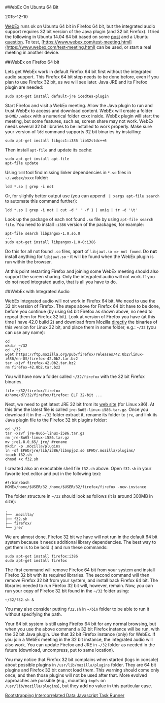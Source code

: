 #WebEx On Ubuntu 64 Bit

2015-12-10

<!--- tags: linux -->

[WebEx](http://www.webex.com/) runs ok on Ubuntu 64 bit in Firefox 64 bit, but the integrated audio support requires 32 bit version of the Java plugin (and 32 bit Firefox). I tried the following in Ubuntu 14.04 64 bit based on some [post](http://gazelle.ihe.net/content/using-webex-under-linux) and a Ubuntu [question](https://askubuntu.com/questions/111947/running-32-bit-firefox-with-sun-jre-in-64-bit-ubuntu/202415#202415). To test, [https://www.webex.com/test-meeting.html](https://www.webex.com/test-meeting.html) can be used, or start a real meeting in another device.

##WebEx on Firefox 64 bit

Lets get WebEx work in default Firefox 64 bit first without the integrated audio support. This Firefox 64 bit step needs to be done before, even if you plan to use Firefox 32 bit, as we will see later. Java JRE and its Firefox plugin are needed:

```
sudo apt-get install default-jre icedtea-plugin
```

Start Firefox and visit a WebEx meeting. Allow the Java plugin to run and trust WebEx to access and download content. WebEx will create a folder `$HOME/.webex` with a numerical folder xxxx inside. WebEx plugin will start the meeting, but some features, such as, screen share may not work. WebEx needs several 32 bit libraries to be installed to work properly. Make sure your version of `ldd` command supports 32 bit binaries by installing:

```
sudo apt-get install libgcc1:i386 lib32stdc++6
```

Then install `apt-file` and update its cache:

```
sudo apt-get install apt-file
apt-file update
```

Using `ldd` tool find missing linker dependencies in `*.so` files in `~/.webex/xxxx` folder:

```
ldd *.so | grep -i not
```

Or, for slightly better output use (you can append ` | xargs apt-file search` to automate this command further):

```
ldd *.so | grep -i not | cut -d ' ' -f 1 | uniq | tr -d '\t'
```

Look up the package of each not found `.so` file by using `apt-file search file`. You need to install `:i386` version of the packages, for example:

```
apt-file search libpangox-1.0.so.0
...
sudo apt-get install libpangox-1.0-0:i386
```

Do this for all not found `.so` files, apart of `libjawt.so => not found`. Do **not** install anything for `libjawt.so` - it will be found when the WebEx plugin is run within the browser.

At this point restarting Firefox and joining some WebEx meeting should also support the screen sharing. Only the integrated audio will not work. If you do not need integrated audio, that is all you have to do.

##WebEx with Integrated Audio

WebEx integrated audio will not work in Firefox 64 bit. We need to use the 32 bit version of Firefox. The steps above for Firefox 64 bit have to be done, before you continue (by using 64 bit Firefox as shown above, no need to repeat them for Firefox 32 bit). Look at version of Firefox you have (at this time I have 42.0 build 2) and download from Mozilla [directly](https://ftp.mozilla.org/pub/firefox/releases/) the binaries of this version for Linux 32 bit, and place them in some folder, e.g.: `~/32` (you can use any name):

```
cd
mkdir ~/32
cd ~/32
wget https://ftp.mozilla.org/pub/firefox/releases/42.0b2/linux-i686/en-US/firefox-42.0b2.tar.bz2
tar -xjvf firefox-42.0b2.tar.bz2
rm firefox-42.0b2.tar.bz2
```

You will have now a folder called `~/32/firefox` with the 32 bit Firefox binaries. 

```
file ~/32/firefox/firefox
#/home/d7/32/firefox/firefox: ELF 32-bit ...
```

Next, we need to get latest JRE 32 bit from its [web site](http://www.oracle.com/technetwork/java/javase/downloads/jre8-downloads-2133155.html) (for Linux x86). At this time the latest file is called `jre-8u65-linux-i586.tar.gz`. Once you download it in the `~/32` folder extract it, rename its folder to `jre`, and link its Java plugin file to the Firefox 32 bit plugins folder:

```
cd ~/32
tar -xzvf jre-8u65-linux-i586.tar.gz
rm jre-8u65-linux-i586.tar.gz
mv jre1.8.0_65/ jre/ #rename
mkdir -p .mozilla/plugins
ln -sf $PWD/jre/lib/i386/libnpjp2.so $PWD/.mozilla/plugins/
touch f32.sh
chmod +x f32.sh
```

I created also an executable shell file `f32.sh` above. Open `f32.sh` in your favorite text editor and put in the following text: 

```
#!/bin/bash
HOME=/home/$USER/32 /home/$USER/32/firefox/firefox -new-instance
```

The folder structure in `~/32` should look as follows (it is around 300MB in size):

```
.
├── .mozilla/
├── f32.sh
├── firefox/
└── jre/
```

We are almost done. Firefox 32 bit we have will not run in the default 64 bit system because it needs additional library dependencies. The best way to get them is to be bold :) and run these commands:

```
sudo apt-get install firefox:i386
sudo apt-get install firefox
```

The first command will remove Firefox 64 bit from your system and install Firefox 32 bit with its required libraries. The second command will then remove Firefox 32 bit from your system, and install back Firefox 64 bit. The libraries needed to run Firefox 32 bit will, however, remain. Now, you can run your copy of Firefox 32 bit found in the `~/32` folder using:

```
~/32/f32.sh &
```

You may also consider putting `f32.sh` in `~/bin` folder to be able to run it without specifying the path. 

Your 64 bit system is still using Firefox 64 bit for any normal browsing, but when you use the above command a 32 bit Firefox instance will be run, with the 32 bit Java plugin. Use that 32 bit Firefox instance (only) for WebEx. If you join a WebEx meeting in the 32 bit instance, the integrated audio will also work. You can update Firefox and JRE in `~/32` folder as needed in the future (download, uncompress, put to same location).

You may notice that Firefox 32 bit complains when started (logs in console) about possible plugins in `/usr/lib/mozilla/plugins` folder. They are 64 bit plugins and Firefox 32 bit cannot load them. This warning should come only once, and then those plugins will not be used after that. More evolved approaches are possible (e.g., mounting `tmpfs` on `/usr/lib/mozilla/plugins`), but they add no value in this particular case.

<ins class='nfooter'><a id='fprev' href='#blog/2016/2016-02-03-Bootstrapping-Intercorrelated-Data.md'>Bootstrapping Intercorrelated Data</a> <a id='fnext' href='#blog/2015/2015-11-17-Javascript-Task-Runner.md'>Javascript Task Runner</a></ins>
